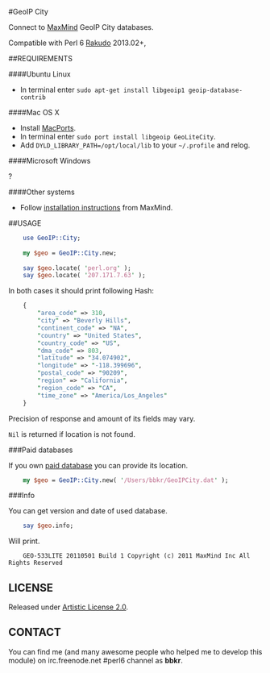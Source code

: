 #GeoIP City

Connect to [MaxMind](http://www.maxmind.com/en/home) GeoIP City databases.

Compatible with Perl 6 [Rakudo](http://rakudo.org/) 2013.02+,

##REQUIREMENTS

####Ubuntu Linux

* In terminal enter `sudo apt-get install libgeoip1 geoip-database-contrib`

####Mac OS X

* Install [MacPorts](http://www.macports.org/).
* In terminal enter `sudo port install libgeoip GeoLiteCity`.
* Add `DYLD_LIBRARY_PATH=/opt/local/lib` to your `~/.profile` and relog.

####Microsoft Windows

?

####Other systems

* Follow [installation instructions](http://www.maxmind.com/en/installation?city=1) from MaxMind.

##USAGE

```perl
    use GeoIP::City;
    
    my $geo = GeoIP::City.new;
    
    say $geo.locate( 'perl.org' );
    say $geo.locate( '207.171.7.63' );
```

In both cases it should print following Hash:

```perl
    {
        "area_code" => 310,
        "city" => "Beverly Hills",
        "continent_code" => "NA",
        "country" => "United States",
        "country_code" => "US",
        "dma_code" => 803,
        "latitude" => "34.074902",
        "longitude" => "-118.399696",
        "postal_code" => "90209",
        "region" => "California",
        "region_code" => "CA",
        "time_zone" => "America/Los_Angeles"
    }
```

Precision of response and amount of its fields may vary.

`Nil` is returned if location is not found.

###Paid databases

If you own [paid database](http://www.maxmind.com/en/city) you can provide its location.

```perl
    my $geo = GeoIP::City.new( '/Users/bbkr/GeoIPCity.dat' );
```

###Info

You can get version and date of used database.

```perl
    say $geo.info;
```

Will print.

```
    GEO-533LITE 20110501 Build 1 Copyright (c) 2011 MaxMind Inc All Rights Reserved
```

## LICENSE

Released under [Artistic License 2.0](http://www.perlfoundation.org/artistic_license_2_0).

## CONTACT

You can find me (and many awesome people who helped me to develop this module)
on irc.freenode.net #perl6 channel as **bbkr**.

